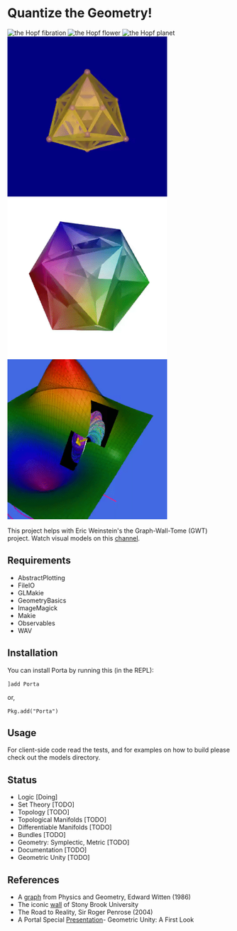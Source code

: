 # Quantize the Geometry!

![the Hopf fibration](gallery/londontsai.gif "The Hopf fibration inspired by one of the London Tsai's prints")
![the Hopf flower](gallery/flower.gif "The Hopf flower")
![the Hopf planet](gallery/planet.gif "The Hopf planet")
![24-cell](gallery/24-cell.gif "24-cell")
![600-cell](gallery/600-cell.gif "600-cell")
![surfaces](gallery/surfaces.gif "surfaces")

This project helps with Eric Weinstein's the Graph-Wall-Tome (GWT) project. Watch visual models on this [channel].

## Requirements
- AbstractPlotting
- FileIO
- GLMakie
- GeometryBasics
- ImageMagick
- Makie
- Observables
- WAV

## Installation
You can install Porta by running this (in the REPL):

```julia-repl
]add Porta
```
or,
```julia-repl
Pkg.add("Porta")
```

## Usage
For client-side code read the tests, and for examples on how to build please check out the models directory.

## Status
- Logic [Doing]
- Set Theory [TODO]
- Topology [TODO]
- Topological Manifolds [TODO]
- Differentiable Manifolds [TODO]
- Bundles [TODO]
- Geometry: Symplectic, Metric [TODO]
- Documentation [TODO]
- Geometric Unity [TODO]

## References
- A [graph] from Physics and Geometry, Edward Witten (1986)
- The iconic [wall] of Stony Brook University
- The Road to Reality, Sir Roger Penrose (2004)
- A Portal Special [Presentation]- Geometric Unity: A First Look

[channel]: (https://www.youtube.com/channel/UCY8FW_kvEfGDj5i5j_rkaqA)
[graph]: (https://cds.cern.ch/record/181783/files/cer-000093203.pdf)
[wall]: (http://www.math.stonybrook.edu/~tony/scgp/wall-story/wall-story.html)
[Presentation]: (https://youtu.be/Z7rd04KzLcg)
